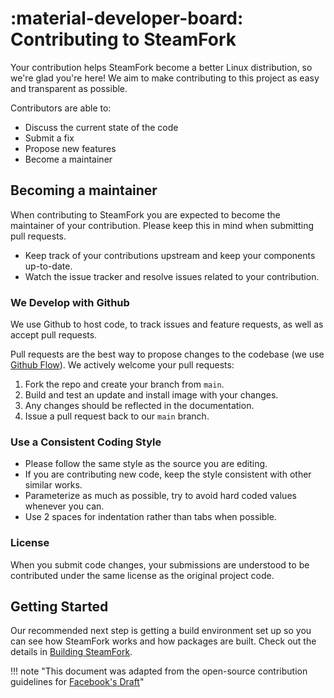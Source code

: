 <!---
icon: material/developer-board
--->

# :material-developer-board: Contributing to SteamFork

Your contribution helps SteamFork become a better Linux distribution, so we're glad you're here! We aim to make contributing to this project as easy and transparent as possible.  

Contributors are able to:

- Discuss the current state of the code
- Submit a fix
- Propose new features
- Become a maintainer

## Becoming a maintainer

When contributing to SteamFork you are expected to become the maintainer of your contribution.  Please keep this in mind when submitting pull requests.

- Keep track of your contributions upstream and keep your components up-to-date.
- Watch the issue tracker and resolve issues related to your contribution.

### We Develop with Github

We use Github to host code, to track issues and feature requests, as well as accept pull requests.

Pull requests are the best way to propose changes to the codebase (we use [Github Flow](https://guides.github.com/introduction/flow/index.html)). We actively welcome your pull requests:

1. Fork the repo and create your branch from `main`.
2. Build and test an update and install image with your changes.
3. Any changes should be reflected in the documentation.
4. Issue a pull request back to our `main` branch.

### Use a Consistent Coding Style

- Please follow the same style as the source you are editing.
- If you are contributing new code, keep the style consistent with other similar works.
- Parameterize as much as possible, try to avoid hard coded values whenever you can.
- Use 2 spaces for indentation rather than tabs when possible.

### License

When you submit code changes, your submissions are understood to be contributed under the same license as the original project code.

## Getting Started

Our recommended next step is getting a build environment set up so you can see how SteamFork works and how packages are built.  Check out the details in [Building SteamFork](build.md).


!!! note "This document was adapted from the open-source contribution guidelines for [Facebook's Draft](https://github.com/facebook/draft-js/blob/a9316a723f9e918afde44dea68b5f9f39b7d9b00/CONTRIBUTING.md)"

